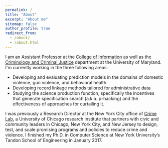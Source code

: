 ```yaml
---
permalink: /
title: "About"
excerpt: "About me"
sitemap: false
author_profile: true
redirect_from: 
  - /about/
  - /about.html
---
```


I am an Assistant Professor at the [College of Information](https://ischool.umd.edu/) as well as the [Criminology and Criminal Justice](https://ccjs.umd.edu/) department at the University of Maryland. I'm currently working in the three following areas:

 - Developing and evaluating prediction models in the domains of domestic violence, gun violence, and behavioral health.
 - Developing record linkage methods tailored for administrative data   
 - Studying the science production function, specifically the incentives that generate specification search (a.k.a. p-hacking) and the effectiveness of approaches for curtailing it. 

I was previously a Research Director at the New York City office of [Crime Lab](https://urbanlabs.uchicago.edu/labs/crime-new-york), a University of Chicago research institute that partners with civic and community leaders in Chicago, New York City, and New Jersey to design, test, and scale promising programs and policies to reduce crime and violence. I finished my Ph.D. in Computer Science at New York University’s Tandon School of Engineering in January 2017. 

